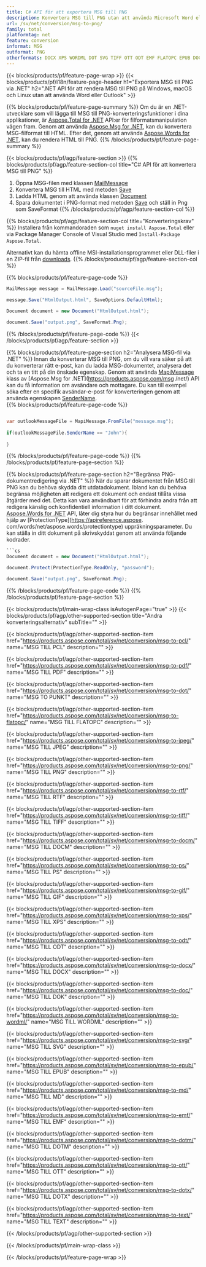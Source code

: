 ```yaml
---
title: C# API för att exportera MSG till PNG
description: Konvertera MSG till PNG utan att använda Microsoft Word eller Outlook på .NET
url: /sv/net/conversion/msg-to-png/
family: total
platformtag: net
feature: conversion
informat: MSG
outformat: PNG
otherformats: DOCX XPS WORDML DOT SVG TIFF OTT ODT EMF FLATOPC EPUB DOC GIF TEXT MD PDF DOTX PNG RTF PCL PS DOCM JPEG DOTM
---
```

{{< blocks/products/pf/feature-page-wrap >}}
{{< blocks/products/pf/i18n/feature-page-header h1="Exportera MSG till PNG via .NET" h2=".NET API för att rendera MSG till PNG på Windows, macOS och Linux utan att använda Word eller Outlook" >}}

{{% blocks/products/pf/feature-page-summary %}}
Om du är en .NET-utvecklare som vill lägga till MSG till PNG-konverteringsfunktioner i dina applikationer, är [Aspose.Total for .NET](https://products.aspose.com/total/net/) API:er för filformatsmanipulation vägen fram. Genom att använda [Aspose.Msg for .NET](https://products.aspose.com/msg/net/), kan du konvertera MSG-filformat till HTML. Efter det, genom att använda [Aspose.Words for .NET](https://products.aspose.com/words/net/), kan du rendera HTML till PNG.
{{% /blocks/products/pf/feature-page-summary  %}}

{{< blocks/products/pf/agp/feature-section >}}
{{% blocks/products/pf/agp/feature-section-col title="C# API för att konvertera MSG till PNG" %}}
1. Öppna MSG-filen med klassen [MailMessage](https://apireference.aspose.com/msg/net/aspose.msg/mailmessage)
2. Konvertera MSG till HTML med metoden [Save](https://apireference.aspose.com/msg/net/aspose.msg.mailmessage/save/methods/3)
3. Ladda HTML genom att använda klassen [Document](https://apireference.aspose.com/words/net/aspose.words/document)
4. Spara dokumentet i PNG-format med metoden [Save](https://apireference.aspose.com/words/net/aspose.words.document/save/methods/4) och ställ in Png som SaveFormat
{{% /blocks/products/pf/agp/feature-section-col %}}

{{% blocks/products/pf/agp/feature-section-col title="Konverteringskrav" %}}
Installera från kommandoraden som ```nuget install Aspose.Total``` eller via Package Manager Console of Visual Studio med ```Install-Package Aspose.Total```.

Alternativt kan du hämta offline MSI-installationsprogrammet eller DLL-filer i en ZIP-fil från [downloads](https://downloads.aspose.com/total/net).
{{% /blocks/products/pf/agp/feature-section-col %}}

{{% blocks/products/pf/feature-page-code %}}

```cs
MailMessage message = MailMessage.Load("sourceFile.msg");
 
message.Save("HtmlOutput.html", SaveOptions.DefaultHtml);

Document document = new Document("HtmlOutput.html");

document.Save("output.png", SaveFormat.Png); 
```

{{% /blocks/products/pf/feature-page-code %}}
{{< /blocks/products/pf/agp/feature-section >}}

{{% blocks/products/pf/feature-page-section  h2="Analysera MSG-fil via .NET" %}}
Innan du konverterar MSG till PNG, om du vill vara säker på att du konverterar rätt e-post, kan du ladda MSG-dokumentet, analysera det och ta en titt på din önskade egenskap. Genom att använda [MapiMessage](https://apireference.aspose.com/msg/net/aspose.msg.mapi/mapimessage) klass av [Aspose.Msg for .NET](https://products.aspose.com/msg /net/) API kan du få information om avsändare och mottagare. Du kan till exempel söka efter en specifik avsändar-e-post för konverteringen genom att använda egenskapen [SenderName](https://apireference.aspose.com/msg/net/aspose.msg.mapi/mapimessage/properties/sendername).  
{{% blocks/products/pf/feature-page-code %}}
```cs

var outlookMessageFile = MapiMessage.FromFile("message.msg");
 
if(outlookMessageFile.SenderName == "John"){
    
}
```

{{% /blocks/products/pf/feature-page-code  %}}
{{% /blocks/products/pf/feature-page-section %}}

{{% blocks/products/pf/feature-page-section  h2="Begränsa PNG-dokumentredigering via .NET" %}}
När du sparar dokumentet från MSG till PNG kan du behöva skydda ditt utdatadokument. Ibland kan du behöva begränsa möjligheten att redigera ett dokument och endast tillåta vissa åtgärder med det. Detta kan vara användbart för att förhindra andra från att redigera känslig och konfidentiell information i ditt dokument. [Aspose.Words for .NET](https://products.aspose.com/words/net/) API, låter dig styra hur du begränsar innehållet med hjälp av [ProtectionType](https://apireference.aspose. com/words/net/aspose.words/protectiontype) uppräkningsparameter. Du kan ställa in ditt dokument på skrivskyddat genom att använda följande kodrader. 
```cs
```cs
Document document = new Document("HtmlOutput.html");

document.Protect(ProtectionType.ReadOnly, "password");

document.Save("output.png", SaveFormat.Png);  
```

{{% /blocks/products/pf/feature-page-code  %}}
{{% /blocks/products/pf/feature-page-section %}}

{{< blocks/products/pf/main-wrap-class isAutogenPage="true" >}}
{{< blocks/products/pf/agp/other-supported-section title="Andra konverteringsalternativ" subTitle="" >}}

{{< blocks/products/pf/agp/other-supported-section-item href="https://products.aspose.com/total/sv/net/conversion/msg-to-pcl/" name="MSG TILL PCL" description="" >}}

{{< blocks/products/pf/agp/other-supported-section-item href="https://products.aspose.com/total/sv/net/conversion/msg-to-pdf/" name="MSG TILL PDF" description="" >}}

{{< blocks/products/pf/agp/other-supported-section-item href="https://products.aspose.com/total/sv/net/conversion/msg-to-dot/" name="MSG TO PUNKT" description="" >}}

{{< blocks/products/pf/agp/other-supported-section-item href="https://products.aspose.com/total/sv/net/conversion/msg-to-flatopc/" name="MSG TILL FLATOPC" description="" >}}

{{< blocks/products/pf/agp/other-supported-section-item href="https://products.aspose.com/total/sv/net/conversion/msg-to-jpeg/" name="MSG TILL JPEG" description="" >}}

{{< blocks/products/pf/agp/other-supported-section-item href="https://products.aspose.com/total/sv/net/conversion/msg-to-png/" name="MSG TILL PNG" description="" >}}

{{< blocks/products/pf/agp/other-supported-section-item href="https://products.aspose.com/total/sv/net/conversion/msg-to-rtf/" name="MSG TILL RTF" description="" >}}

{{< blocks/products/pf/agp/other-supported-section-item href="https://products.aspose.com/total/sv/net/conversion/msg-to-tiff/" name="MSG TILL TIFF" description="" >}}

{{< blocks/products/pf/agp/other-supported-section-item href="https://products.aspose.com/total/sv/net/conversion/msg-to-docm/" name="MSG TILL DOCM" description="" >}}

{{< blocks/products/pf/agp/other-supported-section-item href="https://products.aspose.com/total/sv/net/conversion/msg-to-ps/" name="MSG TILL PS" description="" >}}

{{< blocks/products/pf/agp/other-supported-section-item href="https://products.aspose.com/total/sv/net/conversion/msg-to-gif/" name="MSG TILL GIF" description="" >}}

{{< blocks/products/pf/agp/other-supported-section-item href="https://products.aspose.com/total/sv/net/conversion/msg-to-xps/" name="MSG TILL XPS" description="" >}}

{{< blocks/products/pf/agp/other-supported-section-item href="https://products.aspose.com/total/sv/net/conversion/msg-to-odt/" name="MSG TILL ODT" description="" >}}

{{< blocks/products/pf/agp/other-supported-section-item href="https://products.aspose.com/total/sv/net/conversion/msg-to-docx/" name="MSG TILL DOCX" description="" >}}

{{< blocks/products/pf/agp/other-supported-section-item href="https://products.aspose.com/total/sv/net/conversion/msg-to-doc/" name="MSG TILL DOK" description="" >}}

{{< blocks/products/pf/agp/other-supported-section-item href="https://products.aspose.com/total/sv/net/conversion/msg-to-wordml/" name="MSG TILL WORDML" description="" >}}

{{< blocks/products/pf/agp/other-supported-section-item href="https://products.aspose.com/total/sv/net/conversion/msg-to-svg/" name="MSG TILL SVG" description="" >}}

{{< blocks/products/pf/agp/other-supported-section-item href="https://products.aspose.com/total/sv/net/conversion/msg-to-epub/" name="MSG TILL EPUB" description="" >}}

{{< blocks/products/pf/agp/other-supported-section-item href="https://products.aspose.com/total/sv/net/conversion/msg-to-md/" name="MSG TILL MD" description="" >}}

{{< blocks/products/pf/agp/other-supported-section-item href="https://products.aspose.com/total/sv/net/conversion/msg-to-emf/" name="MSG TILL EMF" description="" >}}

{{< blocks/products/pf/agp/other-supported-section-item href="https://products.aspose.com/total/sv/net/conversion/msg-to-dotm/" name="MSG TILL DOTM" description="" >}}

{{< blocks/products/pf/agp/other-supported-section-item href="https://products.aspose.com/total/sv/net/conversion/msg-to-ott/" name="MSG TILL OTT" description="" >}}

{{< blocks/products/pf/agp/other-supported-section-item href="https://products.aspose.com/total/sv/net/conversion/msg-to-dotx/" name="MSG TILL DOTX" description="" >}}

{{< blocks/products/pf/agp/other-supported-section-item href="https://products.aspose.com/total/sv/net/conversion/msg-to-text/" name="MSG TILL TEXT" description="" >}}



{{< /blocks/products/pf/agp/other-supported-section >}}

{{< /blocks/products/pf/main-wrap-class >}}

{{< /blocks/products/pf/feature-page-wrap >}}